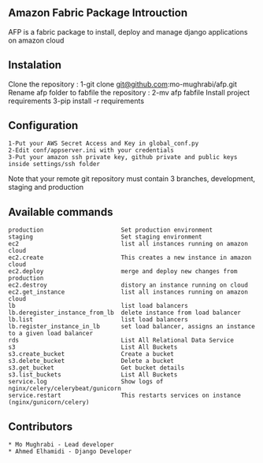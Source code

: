 Amazon Fabric Package
Introuction
-----
AFP is a fabric package to install, deploy and manage django applications on amazon cloud

Instalation
-----
Clone the repository :
    1-git clone git@github.com:mo-mughrabi/afp.git
Rename afp folder to fabfile the repository :
    2-mv afp fabfile
Install project requirements
    3-pip install -r requirements

Configuration
-----
    1-Put your AWS Secret Access and Key in global_conf.py
    2-Edit conf/appserver.ini with your credentials
    3-Put your amazon ssh private key, github private and public keys inside settings/ssh folder
Note that your remote git repository must contain 3 branches, development, staging and production

Available commands
-----
    production                      Set production environment
    staging                         Set staging environment
    ec2                             list all instances running on amazon cloud
    ec2.create                      This creates a new instance in amazon cloud
    ec2.deploy                      merge and deploy new changes from production
    ec2.destroy                     distory an instance running on cloud
    ec2.get_instance                list all instances running on amazon cloud
    lb                              list load balancers
    lb.deregister_instance_from_lb  delete instance from load balancer
    lb.list                         list load balancers
    lb.register_instance_in_lb      set load balancer, assigns an instance to a given load balancer
    rds                             List All Relational Data Service
    s3                              List All Buckets
    s3.create_bucket                Create a bucket
    s3.delete_bucket                Delete a bucket
    s3.get_bucket                   Get bucket details
    s3.list_buckets                 List All Buckets
    service.log                     Show logs of nginx/celery/celerybeat/gunicorn
    service.restart                 This restarts services on instance (nginx/gunicorn/celery)
Contributors
-----
    * Mo Mughrabi - Lead developer
    * Ahmed Elhamidi - Django Developer
